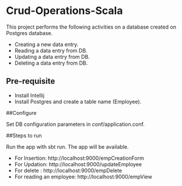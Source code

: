 # Crud-Operations-Scala

This project performs the following activities on a database created on
Postgres database.
* Creating a new data entry.
* Reading a data entry from DB.
* Updating a data entry from DB.
* Deleting a data entry from DB.

## Pre-requisite


* Install Intellij
* Install Postgres and create a table name (Employee).

##Configure

Set DB configuration parameters in conf/application.conf.

##Steps to run

Run the app with sbt run. The app will be available.

* For Insertion: http://localhost:9000/empCreationForm
* For Updation: http://localhost:9000/updateEmployee
* For delete : http://localhost:9000/empDelete
* For reading an employee: http://localhost:9000/empView



